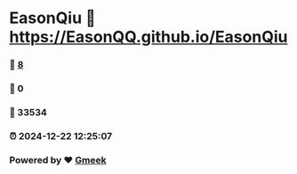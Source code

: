 # EasonQiu :link: https://EasonQQ.github.io/EasonQiu 
### :page_facing_up: [8](https://EasonQQ.github.io/EasonQiu/tag.html) 
### :speech_balloon: 0 
### :hibiscus: 33534 
### :alarm_clock: 2024-12-22 12:25:07 
### Powered by :heart: [Gmeek](https://github.com/Meekdai/Gmeek)
